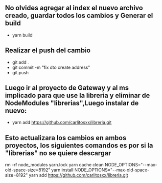 ## No olvides agregar al index el nuevo archivo creado, guardar todos los cambios y Generar el build
* yarn build
## Realizar el push del cambio
* git add . 
* git commit -m "fix dto create address"
* git push
## Luego ir al proyecto de Gateway y al ms implicado para que use la libreria y eliminar de NodeModules "librerias",Luego instalar de nuevo:
* yarn add https://github.com/carlitosxx/libreria.git
## Esto actualizara los cambios en ambos proyectos, los siguientes comandos es por si la "librerias" no se quiere descargar
rm -rf node_modules yarn.lock
yarn cache clean
NODE_OPTIONS="--max-old-space-size=8192" yarn install
NODE_OPTIONS="--max-old-space-size=8192" yarn add https://github.com/carlitosxx/libreria.git